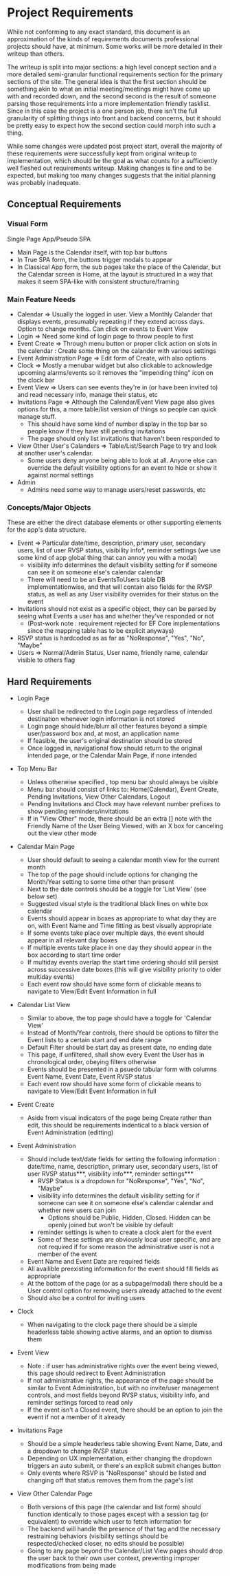 ﻿# Project Requirements

While not conforming to any exact standard, this document is an approximation of the kinds of requirements documents professional projects should have, at minimum. Some works will be more detailed in their writeup than others.

The writeup is split into major sections: a high level concept section and a more detailed semi-granular functional requirements section for the primary sections of the site. The general idea is that the first section should be something akin to what an initial meeting/meetings might have come up with and recorded down, and the second second is the result of someone parsing those requirements into a more implementation friendly tasklist. Since in this case the project is a one person job, there isn't the full granularity of splitting things into front and backend concerns, but it should be pretty easy to expect how the second section could morph into such a thing.

While some changes were updated post project start, overall the majority of these requirements were successfully kept from original writeup to implementation, which should be the goal as what counts for a sufficiently well fleshed out requirements writeup. Making changes is fine and to be expected, but making too many changes suggests that the initial planning was probably inadequate.

## Conceptual Requirements

### Visual Form

Single Page App/Pseudo SPA
  * Main Page is the Calendar itself, with top bar buttons
  * In True SPA form, the buttons trigger modals to appear
  * In Classical App form, the sub pages take the place of the Calendar, but the Calendar screen is Home, at the layout is structured in a way that makes it seem SPA-like with consistent structure/framing

### Main Feature Needs

  * Calendar => Usually the logged in user. View a Monthly Calander that displays events, presumably repeating if they extend across days. Option to change months. Can click on events to Event View
  * Login => Need some kind of login page to throw people to first
  * Event Create => Through menu button or proper click action on slots in the calendar : Create some thing on the calander with various settings
  * Event Administration Page => Edit form of Create, with also options 
  * Clock => Mostly a menubar widget but also clickable to acknowledge upcoming alarms/events so it removes the "impending thing" icon on the clock bar
  * Event View => Users can see events they're in (or have been invited to) and read necessary info, manage their status, etc
  * Invitations Page => Although the Calendar/Event View page also gives options for this, a more table/list version of things so people can quick manage stuff. 
    * This should have some kind of number display in the top bar so people know if they have still pending invitations
    * The page should only list invitations that haven't been responded to
  * View Other User's Calanders => Table/List/Search Page to try and look at another user's calendar. 
    * Some users deny anyone being able to look at all. Anyone else can override the default visibility options for an event to hide or show it against normal settings
  * Admin
    * Admins need some way to manage users/reset passwords, etc

### Concepts/Major Objects

These are either the direct database elements or other supporting elements for the app's data structure.

  * Event => Particular date/time, description, primary user, secondary users, list of user RVSP status, visibility info*, reminder settings (we use some kind of app global thing that can annoy you with a modal)
    * visibility info determines the default visibility setting for if someone can see it on someone else's calendar calendar
    * There will need to be an EventsToUsers table DB implementationwise, and that will contain also fields for the RVSP status, as well as any User visibility overrides for their status on the event
  * Invitations should not exist as a specific object, they can be parsed by seeing what Events a user has and whether they've responded or not
    * (Post-work note : requirement rejected for EF Core implementations since the mapping table has to be explicit anyways)
  * RSVP status is hardcoded as as far as "NoResponse", "Yes", "No", "Maybe"
  * Users => Normal/Admin Status, User name, friendly name, calendar visible to others flag

## Hard Requirements

  * Login Page
    * User shall be redirected to the Login page regardless of intended destination whenever login information is not stored
    * Login page should hide/blurr all other features beyond a simple user/password box and, at most, an application name
    * If feasible, the user's original destination should be stored
    * Once logged in, navigational flow should return to the original intended page, or the Calendar Main Page, if none intended
	
  * Top Menu Bar
    * Unless otherwise specified , top menu bar should always be visible
    * Menu bar should consist of links to: Home(Calendar), Event Create, Pending Invitations, View Other Calendars, Logout
    * Pending Invitations and Clock may have relevant number prefixes to show pending reminders/invitations
    * If in "View Other" mode, there should be an extra [] note with the Friendly Name of the User Being Viewed, with an X box for canceling out the view other mode		

  * Calendar Main Page	
    * User should default to seeing a calendar month view for the current month
    * The top of the page should include options for changing the Month/Year setting to some time other than present
    * Next to the date controls should be a toggle for 'List View' (see below set)
    * Suggested visual style is the traditional black lines on white box calendar
    * Events should appear in boxes as appropriate to what day they are on, with Event Name and Time fitting as best visually appropriate
    * If some events take place over multiple days, the event should appear in all relevant day boxes
    * If multiple events take place in one day they should appear in the box according to start time order
    * If multiday events overlap the start time ordering should still persist across successive date boxes (this will give visibility priority to older multiday events)
    * Each event row should have some form of clickable means to navigate to View/Edit Event Information in full
	
  * Calendar List View
    * Similar to above, the top page should have a toggle for 'Calendar View'
    * Instead of Month/Year controls, there should be options to filter the Event lists to a certain start and end date range
    * Default Filter should be start day as present date, no ending date
    * This page, if unfiltered, shall show every Event the User has in chronological order, obeying filters otherwise
    * Events should be presented in a psuedo tabular form with columns Event Name, Event Date, Event RVSP status	
    * Each event row should have some form of clickable means to navigate to View/Edit Event Information in full

  * Event Create
    * Aside from visual indicators of the page being Create rather than edit, this should be requirements indentical to a black version of Event Administration (editting)

  * Event Administration
    * Should include text/date fields for setting the following information : date/time, name, description, primary user, secondary users, list of user RVSP status***, visibility info***, reminder settings***
      * RVSP Status is a dropdown for "NoResponse", "Yes", "No", "Maybe"
      * visibility info determines the default visibility setting for if someone can see it on someone else's calendar calendar and whether new users can join
        * Options should be Public, Hidden, Closed. Hidden can be openly joined but won't be visible by default			
      * reminder settings is when to create a clock alert for the event
      * Some of these settings are obviously local user specific, and are not required if for some reason the administrative user is not a member of the event		
    * Event Name and Event Date are required fields
    * All availible preexisting information for the event should fill fields as appropriate
    * At the bottom of the page (or as a subpage/modal) there should be a User control option for removing users already attached to the event
    * Should also be a control for inviting users

  * Clock
    * When navigating to the clock page there should be a simple headerless table showing active alarms, and an option to dismiss them

  * Event View
    * Note : if user has administrative rights over the event being viewed, this page should redirect to Event Administration
    * If not administrative rights, the appearance of the page should be similar to Event Administration, but with no invite/user management controls, and most fields beyond RVSP status, visibility info, and reminder settings forced to read only
    * If the event isn't a Closed event, there should be an option to join the event if not a member of it already
		
  * Invitations Page
    * Should be a simple headerless table showing Event Name, Date, and a dropdown to change RVSP status
    * Depending on UX implementation, either changing the dropdown triggers an auto submit, or there's an explicit submit changes button
    * Only events where RSVP is "NoResponse" should be listed and changing off that status removes them from the page's list

  * View Other Calendar Page
    * Both versions of this page (the calendar and list form) should function identically to those pages except with a session tag (or equivalent) to override which user to fetch information for
    * The backend will handle the presence of that tag and the necessary restraining behaviors (visibility settings should be respected/checked closer, no edits should be possible)
    * Going to any page beyond the Calendar/List View pages should drop the user back to their own user context, preventing improper modifications from being made